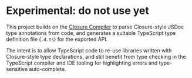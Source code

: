 # Experimental: do not use yet

This project builds on the
[Closure Compiler](https://developers.google.com/closure/compiler/docs/js-for-compiler)
to parse Closure-style JSDoc type annotations from code, and generates a suitable
TypeScript type definition file (`.d.ts`) for the exported API.

The intent is to allow TypeScript code to re-use libraries written with Closure-style type
declarations, and still benefit from type checking in the TypeScript compiler and IDE tooling
for highlighting errors and type-sensitive auto-complete.
